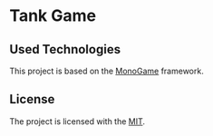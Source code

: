 # Tank Game

## Used Technologies

This project is based on the [MonoGame][monogame] framework.

## License

The project is licensed with the [MIT][license].

[monogame]: https://www.monogame.net/
[license]: LICENSE